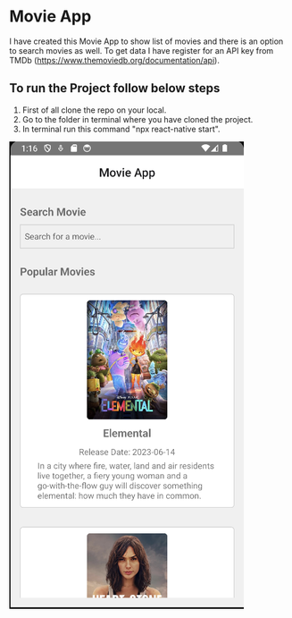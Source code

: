 # Movie App
I have created this Movie App to show list of movies and there is an option to search movies as well. To get data I have register for an API key from TMDb (https://www.themoviedb.org/documentation/api).

## To run the Project follow below steps
1. First of all clone the repo on your local.
2. Go to the folder in terminal where you have cloned the project.
3. In terminal run this command "npx react-native start".

![Test Image 1](source/images/movieappsample.png)